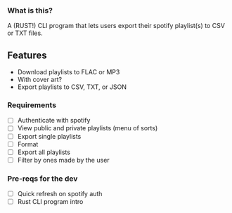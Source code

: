 ### What is this?

A (RUST!) CLI program that lets users export their spotify playlist(s) to CSV or TXT files.

## Features

- Download playlists to FLAC or MP3
- With cover art?
- Export playlists to CSV, TXT, or JSON

### Requirements

- [ ] Authenticate with spotify
- [ ] View public and private playlists (menu of sorts)
- [ ] Export single playlists
- [ ] Format
- [ ] Export all playlists
- [ ] Filter by ones made by the user

### Pre-reqs for the dev

- [ ] Quick refresh on spotify auth
- [ ] Rust CLI program intro

